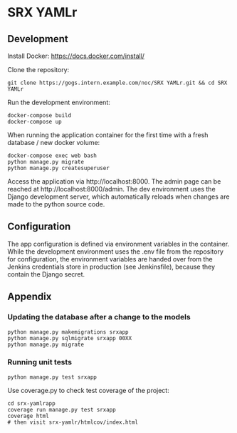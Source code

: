 # SRX YAMLr

## Development

Install Docker: https://docs.docker.com/install/

Clone the repository:

    git clone https://gogs.intern.example.com/noc/SRX YAMLr.git && cd SRX YAMLr

Run the development environment:

    docker-compose build
    docker-compose up

When running the application container for the first time with a fresh database / new docker volume:

    docker-compose exec web bash
    python manage.py migrate
    python manage.py createsuperuser

Access the application via http://localhost:8000. The admin page can be reached at http://localhost:8000/admin.
The dev environment uses the Django development server, which automatically
reloads when changes are made to the python source code.

## Configuration

The app configuration is defined via environment variables in the container.
While the development environment uses the .env file from the repository for configuration,
the environment variables are handed over from the Jenkins credentials store in production (see Jenkinsfile), because they contain the Django secret.


## Appendix

### Updating the database after a change to the models

    python manage.py makemigrations srxapp
    python manage.py sqlmigrate srxapp 00XX
    python manage.py migrate

### Running unit tests

    python manage.py test srxapp

Use coverage.py to check test coverage of the project:

    cd srx-yamlrapp
    coverage run manage.py test srxapp
    coverage html
    # then visit srx-yamlr/htmlcov/index.html
